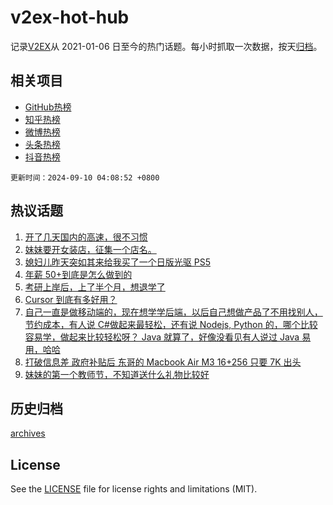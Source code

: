 # v2ex-hot-hub

 记录[V2EX](https://www.v2ex.com/)从 2021-01-06 日至今的热门话题。每小时抓取一次数据，按天[归档](archives)。
 
 ## 相关项目

- [GitHub热榜](https://github.com/snaildev/github-hot-hub)
- [知乎热榜](https://github.com/snaildev/zhihu-hot-hub)
- [微博热榜](https://github.com/snaildev/weibo-hot-hub)
- [头条热榜](https://github.com/snaildev/toutiao-hot-hub)
- [抖音热榜](https://github.com/snaildev/douyin-hot-hub)


 `更新时间：2024-09-10 04:08:52 +0800`

## 热议话题

1. [开了几天国内的高速，很不习惯](https://www.v2ex.com/t/1071192)
1. [妹妹要开女装店，征集一个店名。](https://www.v2ex.com/t/1071221)
1. [媳妇儿昨天突如其来给我买了一个日版光驱 PS5](https://www.v2ex.com/t/1071181)
1. [年薪 50+到底是怎么做到的](https://www.v2ex.com/t/1071291)
1. [考研上岸后，上了半个月，想退学了](https://www.v2ex.com/t/1071332)
1. [Cursor 到底有多好用？](https://www.v2ex.com/t/1071177)
1. [自己一直是做移动端的，现在想学学后端，以后自己想做产品了不用找别人，节约成本，有人说 C#做起来最轻松，还有说 Nodejs, Python 的，哪个比较容易学，做起来比较轻松呀？ Java 就算了，好像没看见有人说过 Java 易用，哈哈](https://www.v2ex.com/t/1071201)
1. [打破信息差 政府补贴后 东哥的 Macbook Air M3 16+256 只要 7K 出头](https://www.v2ex.com/t/1071270)
1. [妹妹的第一个教师节，不知道送什么礼物比较好](https://www.v2ex.com/t/1071294)

## 历史归档

[archives](archives)

## License

See the [LICENSE](LICENSE) file for license rights and limitations (MIT).
